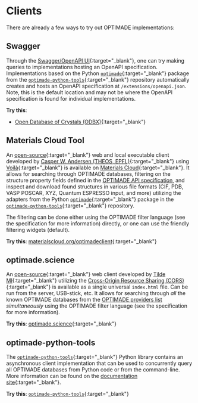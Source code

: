 # Clients

There are already a few ways to try out OPTIMADE implementations:

## Swagger

Through the [Swagger/OpenAPI UI](https://petstore.swagger.io){:target="_blank"}, one can try making queries to implementations hosting an OpenAPI specification.
Implementations based on the Python [`optimade`](https://pypi.org/project/optimade/){:target="_blank"} package from the [`optimade-python-tools`](https://github.com/Materials-Consortia/optimade-python-tools){:target="_blank"} repository automatically creates and hosts an OpenAPI specification at `/extensions/openapi.json`.
Note, this is the default location and may not be where the OpenAPI specification is found for individual implementations.

**Try this**:

- [Open Database of Crystals (ODBX)](https://petstore.swagger.io/?url=https://optimade.odbx.science/v1/extensions/openapi.json){:target="_blank"}

## Materials Cloud Tool

An [open-source](https://github.com/CasperWA/voila-optimade-client){:target="_blank"} web and local executable client developed by [Casper W. Andersen (THEOS, EPFL)](https://casper.welzel.nu){:target="_blank"} using [Voilà](https://voila.readthedocs.io){:target="_blank"} is available on [Materials Cloud](https://materialscloud.org){:target="_blank"}.
It allows for searching through OPTIMADE databases, filtering on the structure property fields defined in the [OPTIMADE API specification](optimade), and inspect and download found structures in various file formats (CIF, PDB, VASP POSCAR, XYZ, Quantum ESPRESSO input, and more) utilizing the adapters from the Python [`optimade`](https://pypi.org/project/optimade/){:target="_blank"} package in the [`optimade-python-tools`](https://github.com/Materials-Consortia/optimade-python-tools){:target="_blank"} repository.

The filtering can be done either using the OPTIMADE filter language (see the specification for more information) directly, or one can use the friendly filtering widgets (default).

**Try this**: [materialscloud.org/optimadeclient](https://materialscloud.org/optimadeclient){:target="_blank"}

## optimade.science

An [open-source](https://github.com/tilde-lab/optimade.science){:target="_blank"} web client developed by [Tilde MI](https://tilde.pro){:target="_blank"} utilizing the [Cross-Origin Resource Sharing (CORS)](https://developer.mozilla.org/en-US/docs/Web/HTTP/CORS){:target="_blank"} is available as a single universal `index.html` file.
Can be run from the server, USB-stick, etc.
It allows for searching through *all* the known OPTIMADE databases from the [OPTIMADE providers list](https://providers.optimade.org) *simultaneously* using the OPTIMADE filter language (see the specification for more information).

**Try this**: [optimade.science](https://optimade.science){:target="_blank"}

## optimade-python-tools

The [`optimade-python-tools`](https://optimade.org/optimade-python-tools){:target="_blank"} Python library contains an asynchronous client implementation that can be used to concurrently query all OPTIMADE databases from Python code or from the command-line.
More information can be found on the [documentation site](https://www.optimade.org/optimade-python-tools/latest/getting_started/client/){:target="_blank"}.


**Try this**: [`optimade-python-tools`](https://www.optimade.org/optimade-python-tools/latest/INSTALL/){:target="_blank"}
